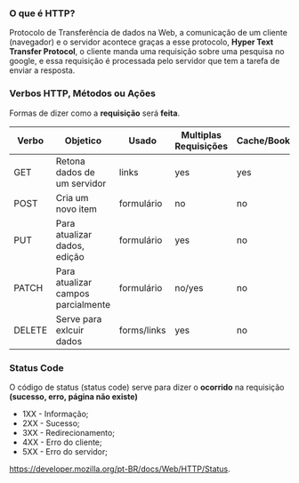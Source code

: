 ### O que é HTTP?

Protocolo de Transferência de dados na Web, a comunicação de um cliente (navegador) e o servidor acontece graças a esse protocolo, **Hyper Text Transfer Protocol**, o cliente manda uma requisição sobre uma pesquisa no google, e essa requisição é processada pelo servidor que tem a tarefa de enviar a resposta.

### Verbos HTTP, Métodos ou Ações

Formas de dizer como a **requisição** será **feita**.

| Verbo  | Objetico                           | Usado       | Multiplas Requisições | Cache/BookMark |
| ------ | ---------------------------------- | ----------- | --------------------- | -------------- |
| GET    | Retona dados de um servidor        | links       | yes                   | yes            |
| POST   | Cria um novo item                  | formulário  | no                    | no             |
| PUT    | Para atualizar dados, edição       | formulário  | yes                   | no             |
| PATCH  | Para atualizar campos parcialmente | formulário  | no/yes                | no             |
| DELETE | Serve para exlcuir dados           | forms/links | yes                   | no             |

### Status Code

O código de status (status code) serve para dizer o **ocorrido** na requisição **(sucesso, erro, página não existe)**

- 1XX - Informação;
- 2XX - Sucesso;
- 3XX - Redirecionamento;
- 4XX - Erro do cliente;
- 5XX - Erro do servidor;

https://developer.mozilla.org/pt-BR/docs/Web/HTTP/Status.

